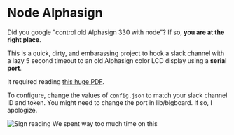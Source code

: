 # Node Alphasign

Did you google "control old Alphasign 330 with node"? If so, **you are at the right place**.

This is a quick, dirty, and embarassing project to hook a slack channel with a lazy 5 second timeout to an old Alphasign color LCD display using a **serial port**.

It required reading [this huge PDF](http://alumni.media.mit.edu/~aggelos/papers/alphasign.pdf).

To configure, change the values of `config.json` to match your slack channel ID and token. You might need to change the port in lib/bigboard. If so, I apologize.

![Sign reading We spent way too much time on this](https://csumb.github.io/toomuch.gif)
